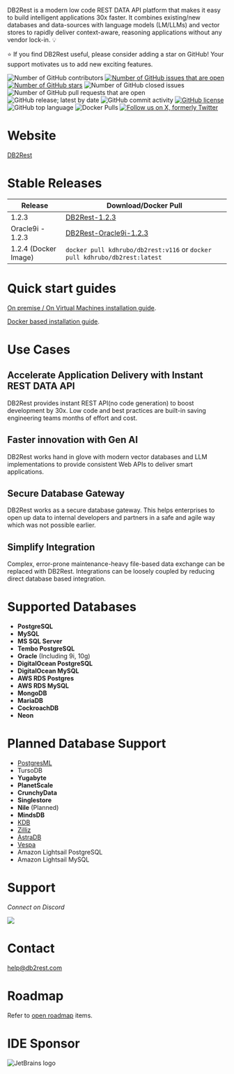 DB2Rest is a modern low code REST DATA API platform that makes it easy to build intelligent applications 30x faster. 
It combines existing/new databases and data-sources with language models (LM/LLMs) and vector stores to rapidly 
deliver context-aware, reasoning applications without any vendor lock-in. :bulb:

:star: If you find DB2Rest useful, please consider adding a star on GitHub! Your support motivates us to add new exciting features.


![Number of GitHub contributors](https://img.shields.io/github/contributors/kdhrubo/db2rest)
[![Number of GitHub issues that are open](https://img.shields.io/github/issues/kdhrubo/db2rest)](https://github.com/kdhrubo/db2rest/issues)
[![Number of GitHub stars](https://img.shields.io/github/stars/kdhrubo/db2rest)](https://github.com/kdhrubo/db2rest/stargazers)
![Number of GitHub closed issues](https://img.shields.io/github/issues-closed/kdhrubo/db2rest)
![Number of GitHub pull requests that are open](https://img.shields.io/github/issues-pr-raw/kdhrubo/db2rest)
![GitHub release; latest by date](https://img.shields.io/github/v/release/kdhrubo/db2rest)
![GitHub commit activity](https://img.shields.io/github/commit-activity/m/kdhrubo/db2rest)
[![GitHub license](https://img.shields.io/github/license/kdhrubo/db2rest)](https://github.com/kdhrubo/db2rest)
![GitHub top language](https://img.shields.io/github/languages/top/kdhrubo/db2rest)
![Docker Pulls](https://img.shields.io/docker/pulls/kdhrubo/db2rest)
[![Follow us on X, formerly Twitter](https://img.shields.io/twitter/follow/db2rest?style=social)](https://twitter.com/db2rest)

# Website

[DB2Rest](https://db2rest.com)


# Stable Releases

| Release              | Download/Docker Pull                                                              |
|----------------------|-----------------------------------------------------------------------------------|
| 1.2.3                | [DB2Rest-1.2.3](https://download.db2rest.com/db2rest-1.2.3.jar)                   |
| Oracle9i - 1.2.3     | [DB2Rest-Oracle9i-1.2.3](https://download.db2rest.com/db2rest-oracle9i-1.2.3.jar) |
| 1.2.4 (Docker Image) | ` docker pull kdhrubo/db2rest:v116 ` or ` docker pull kdhrubo/db2rest:latest `    |

# Quick start guides

[On premise / On Virtual Machines installation guide](https://db2rest.com/docs/intro).

[Docker based installation guide](https://db2rest.com/docs/run-db2rest-on-docker).


# Use Cases 

## Accelerate Application Delivery with Instant REST DATA API

DB2Rest provides instant REST API(no code generation) to boost development by 30x. Low code and best practices are built-in saving engineering teams
months of effort and cost. 

## Faster innovation with Gen AI

DB2Rest works hand in glove with modern vector databases and LLM implementations to provide consistent Web APIs to deliver smart applications.

## Secure Database Gateway

DB2Rest works as a secure database gateway. This helps enterprises to open up data to internal developers and partners in a safe and agile way which was not possible earlier.

## Simplify Integration

Complex, error-prone maintenance-heavy file-based data exchange can be replaced with DB2Rest. Integrations can be loosely coupled by reducing direct database based integration.

# Supported Databases

- **PostgreSQL** 
- **MySQL**
- **MS SQL Server**
- **Tembo PostgreSQL** 
- **Oracle**  (Including 9i, 10g)
- **DigitalOcean PostgreSQL** 
- **DigitalOcean MySQL** 
- **AWS RDS Postgres** 
- **AWS RDS MySQL**
- **MongoDB**
- **MariaDB**  
- **CockroachDB**
- **Neon**

# Planned Database Support

- [PostgresML](https://postgresml.org/)
- TursoDB
- **Yugabyte**
- **PlanetScale**
- **CrunchyData**
- **Singlestore**
- **Nile** (Planned)
- **MindsDB**
- [KDB](https://kdb.ai/)
- [Zilliz](https://zilliz.com/)
- [AstraDB](https://www.datastax.com/products/datastax-astra)
- [Vespa](https://vespa.ai/)
- Amazon Lightsail PostgreSQL
- Amazon Lightsail MySQL

# Support

*Connect on Discord*

[![](https://dcbadge.vercel.app/api/server/kqeDatPGwU?theme=discord)](https://discord.gg/kqeDatPGwU)

# Contact

<help@db2rest.com>


# Roadmap

Refer to [open roadmap](https://db2rest.com/roadmap/) items.

# IDE Sponsor

![JetBrains logo](https://resources.jetbrains.com/storage/products/company/brand/logos/jetbrains.svg)
